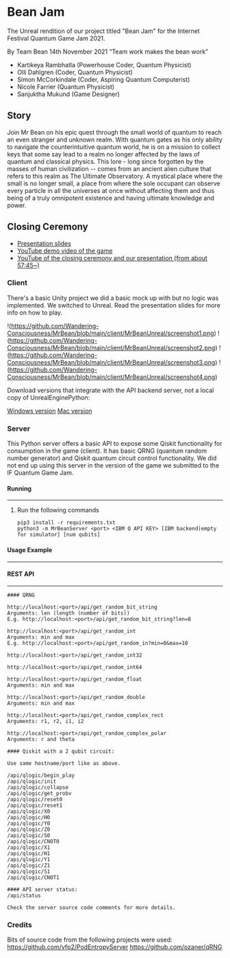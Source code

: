 # Bean Jam

The Unreal rendition of our project titled "Bean Jam" for the Internet Festival Quantum Game Jam 2021.

By Team Bean 14th November 2021
“Team work makes the bean work”

* Kartikeya Rambhatla (Powerhouse Coder, Quantum Physicist)
* Olli Dahlgren (Coder, Quantum Physicist)
* Simon McCorkindale (Coder, Aspiring Quantum Computerist)
* Nicole Farrier (Quantum Physicist)
* Sanjuktha Mukund (Game Designer)

## Story

Join Mr Bean on his epic quest through the small world of quantum to reach an even stranger and unknown realm. With quantum gates as his only ability to navigate the counterintuitive quantum world, he is on a mission to collect keys that some say lead to a realm no longer affected by the laws of quantum and classical physics. This lore - long since forgotten by the masses of human civilization -- comes from an ancient alien culture that refers to this realm as The Ultimate Observatory. A mystical place where the small is no longer small, a place from where the sole occupant can observe every particle in all the universes at once without affecting them and thus being of a truly omnipotent existence and having ultimate knowledge and power.

## Closing Ceremony

* [Presentation slides](https://docs.google.com/presentation/d/1KRUusqkLgXXsjbpE9Svb09ey73XNDuXC4r1JwuC9kTY)
* [YouTube demo video of the game](https://youtu.be/2pZ4idVhHxM)
* [YouTube of the closing ceremony and our presentation (from about 57:45~)](https://www.youtube.com/watch?v=l1FyNmBbRig&ab_channel=InternetFestival)

### Client

There's a basic Unity project we did a basic mock up with but no logic was implemented. We switched to Unreal. Read the presentation slides for more info on how to play.

!(https://github.com/Wandering-Consciousness/MrBean/blob/main/client/MrBeanUnreal/screenshot1.png)
!(https://github.com/Wandering-Consciousness/MrBean/blob/main/client/MrBeanUnreal/screenshot2.png)
!(https://github.com/Wandering-Consciousness/MrBean/blob/main/client/MrBeanUnreal/screenshot3.png)
!(https://github.com/Wandering-Consciousness/MrBean/blob/main/client/MrBeanUnreal/screenshot4.png)

Download versions that integrate with the API backend server, not a local copy of UnrealEnginePython:

[Windows version]()
[Mac version](https://drive.google.com/file/d/1IC3V3rd1iMOZ3ouAd5A5HMbPSOKMk5uJ/view?usp=sharing)

### Server

This Python server offers a basic API to expose some Qiskit functionality for consumption in the game (client). It has basic QRNG (quantum random number generator) and Qiskit quantum circuit control functionality. We did not end up using this server in the version of the game we submitted to the IF Quantum Game Jam.

#### Running
-------

1. Run the following commands
   ```
   pip3 install -r requirements.txt
   python3 -m MrBeanServer <port> <IBM Q API KEY> [IBM backend|empty for simulator] [num qubits]
   ```

#### Usage Example
-------------

#### REST API
-------------

	#### QRNG

	http://localhost:<port>/api/get_random_bit_string
	Arguments: len (length (number of bits))
	E.g. http://localhost:<port>/api/get_random_bit_string?len=8

	http://localhost:<port>/api/get_random_int
	Arguments: min and max
	E.g. http://localhost:<port>/api/get_random_in?min=0&max=10

	http://localhost:<port>/api/get_random_int32

	http://localhost:<port>/api/get_random_int64

	http://localhost:<port>/api/get_random_float
	Arguments: min and max

	http://localhost:<port>/api/get_random_double
	Arguments: min and max

	http://localhost:<port>/api/get_random_complex_rect
	Arguments: r1, r2, i1, i2

	http://localhost:<port>/api/get_random_complex_polar
	Arguments: r and theta

	#### Qiskit with a 2 qubit circuit:

	Use same hostname/port like as above.

	/api/qlogic/begin_play
    /api/qlogic/init
    /api/qlogic/collapse
    /api/qlogic/get_probv
    /api/qlogic/reset0
    /api/qlogic/reset1
    /api/qlogic/X0
    /api/qlogic/H0
    /api/qlogic/Y0
    /api/qlogic/Z0
    /api/qlogic/S0
    /api/qlogic/CNOT0
    /api/qlogic/X1
    /api/qlogic/H1
    /api/qlogic/Y1
    /api/qlogic/Z1
    /api/qlogic/S1
    /api/qlogic/CNOT1

    #### API server status:
    /api/status

	Check the server source code comments for more details.

### Credits

Bits of source code from the following projects were used:
https://github.com/vfp2/PodEntropyServer
https://github.com/ozaner/qRNG

